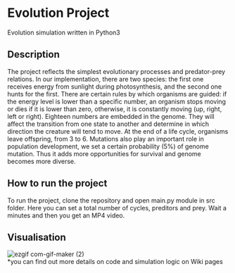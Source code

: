 # Evolution Project
Evolution simulation written in Python3
## Description
The project reflects the simplest evolutionary processes and predator-prey relations. In our implementation, there are two species: the first one receives energy from sunlight during photosynthesis, and the second one hunts for the first. There are certain rules by which organisms are guided: if the energy level is lower than a specific number, an organism stops moving or dies if it is lower than zero, otherwise, it is constantly moving (up, right, left or right). Eighteen numbers are embedded in the genome. They will affect the transition from one state to another and determine in which direction the creature will tend to move. At the end of a life cycle, organisms leave offspring, from 3 to 6. Mutations also play an important role in population development, we set a certain probability (5%) of genome mutation. Thus it adds more opportunities for survival and genome becomes more diverse. 
## How to run the project
To run the project, clone the repository and open main.py module in src folder. Here you can set a total number of cycles, preditors and prey. Wait a minutes and then you get an MP4 video.
## Visualisation
![ezgif com-gif-maker (2)](https://user-images.githubusercontent.com/91615687/172068872-384841a0-f3d0-48e9-b015-e18b81f270a3.gif) <br />
*you can find out more details on code and simulation logic on Wiki pages
